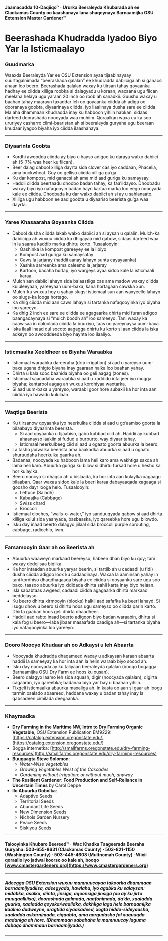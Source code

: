 #### Jaamacadda 10-Daqiiqo™ · Ururka Beeraleyda Khubarada ah ee Clackamas County oo kaashanaya lana shaqeynaya Barnaamijka OSU Extension Master Gardener™

# Beerashada Khudradda Iyadoo Biyo Yar la Isticmaalayo

### Guudmarka

Waaxda Beeraleyda Yar ee OSU Extension ayaa tijaabinaysay suurtagalnimada “beerashada qalalan” ee khudradda dabiiciga ah si ganacsi ahaan loo beero. Beerashada qalalan waxay ku tiirsan tahay qoyaanka hadhay ee ciidda xilliga roobka si dalagyadu u koraan, waxaana ugu fiican meelaha helaya ugu yaraan 20 inch oo roob ah sanadkii. Guushu waxay u baahan tahay maarayn taxaddar leh oo qoyaanka ciidda ah adiga oo dooranaya goobta, diyaarinaya ciidda, iyo ilaalinaya dusha sare ee ciidda. Ma aha dhammaan khudradda inay ku habboon yihiin habkan, sidaas darteed doorashada noocyada waa muhiim. Qoraalkan waxa uu ka soo ururiyey casharro cilmi-baaristan ah si beeraleyda guryaha ugu beeraan khudaar iyagoo biyaha iyo ciidda ilaashanaya.

---

### Diyaarinta Goobta

- Kordhi awoodda ciidda ay biyo u hayso adigoo ku daraya walxo dabiici ah (5–7% waa heer ku fiican).
- Beer dalag dabool xilliga dayrta sida clover cas iyo caddaan, Phacelia, ama buckwheat. Goy oo gelliso ciidda xilliga gu’ga.
- Ku dar kompost, mid ganacsi ah ama mid aad guriga ku samaysay.
- Haddii ciidda beertaadu dhoobo badan tahay, ka faa’iidayso. Dhoobadu waxay biyo iyo nafaqooyin badan hayn kartaa marka loo eego noocyada kale ee ciidda. Dhoobada ku dar walxo dabiici ah si ay u sahlanaato.
- Xilliga ugu habboon ee aad goobta u diyaariso beerista gu’ga waa dayrta.

---

### Yaree Khasaaraha Qoyaanka Ciidda

- Dabool dusha ciidda lakab walxo dabiici ah si aysan u qalalin. Mulch-ka dabiiciga ah wuxuu ciidda ka dhigayaa mid qabow, sidaas darteed waa in la saaraa kaddib marka dhirtu korto. Tusaalooyin:
  - Qashinka la kompost gareeyey ee la iibiyo
  - Kompost aad guriga ku samaysatay
  - Caws la jarjaray (haddii aanay lahayn sunta cayayaanka)
  - Xashka sarreenka ama caleemo la jarjaray
  - Kartoon, bacaha burlap, iyo wargeys ayaa sidoo kale la isticmaali karaa.
- Mulch aan dabiici ahayn sida balaastiiga cas ama madow waxay ciidda kululeeyaan, yareeyaan uum-baxa, kana hortagaan cawska xun.
- Mulch-ku wuxuu hoy u yahay slugs; isticmaal sun aan waxyeello lahayn oo slugs-ka looga hortago.
- Ka dhig ciidda mid aan caws lahayn si tartanka nafaqooyinka iyo biyaha loo yareeyo.
- Ka dhig 2 inch ee sare ee ciidda ee agagaarka dhirta mid furan adigoo baangadaynaya si “mulch boodh ah” loo sameeyo. Tani waxay ka caawisaa in daloolada ciidda la buuxiyo, taas oo yareynaysa uum-baxa.
- Iska ilaali inaad dul socoto aagagga dhirtu ku korto si aan ciidda la iska adkeyn oo awooddeeda biyo haynta loo ilaaliyo.

---

### Isticmaalka Xeeldheer ee Biyaha Waraabka

- Isticmaal waraabka dareeraha (drip irrigation) si aad u yareyso uum-baxa ugana dhigto biyaha inay gaaraan halka loo baahan yahay.
- Dhirta u kala sooc baahida biyaha oo geli aagag (zones).
- Isticmaal saacadaha waraabka si aad u xaddido inta jeer iyo mugga biyaha; kantarool aagag ah wuxuu kordhiyaa waxtarka.
- Si aad uum-baxa u yareyso, waraabi goor hore subaxii ka hor inta aan ciidda iyo hawadu kululaan.

---

### Waqtiga Beerista

- Ku tiirsanow qoyaanka iyo heerkulka ciidda si aad u go’aamiso goorta la bilaabayo diyaarinta beerista.
  - Si aad qoyaanka u tijaabiso, qabo kubbad ciid ah. Haddii ay kubbad ahaanayso laakiin si fudud u burburto, way diyaar tahay.
  - Isticmaal heerkulbeeg ciid si aad u ogaato goorta abuurka la beero.
- La tasho jadwalka beerista ama baakadka abuurka si aad u ogaato shuruudaha heerkulka gaarka ah.
- Badanaa, noocyada ku habboon lama heli karo ama wakhtiga saxda ah lama heli karo. Abuurka guriga ku bilow si dhirtu fursad hore u hesho ka hor kulaylka.
- Beero noocyo si dhaqso ah u bislaada, ka hor inta aan kulaylka xagaagu bilaaban. Qaar waxaa sidoo kale la beeri karaa dabayaaqada xagaaga si goosho dayr looga helo. Tusaalooyin:
  - Lettuce (Saladh)
  - Kabaajka (Cabbage)
  - Swiss chard
  - Broccoli
- Isticmaal cloches, “walls-o-water,” iyo sanduuqyada qabow si aad dhirta xilliga kulul sida yaanyada, basbaaska, iyo qareebka hore ugu bilowdo.
- Isku day inaad beerto dalagyo jiilaal sida broccoli purple sprouting, cabbage, radicchio, iwm.

---

### Farsamooyin Gaar ah oo Beerista ah

- Abuurka waaweyn markaad beereyso, habeen dhan biyo ku qoy; tani waxay dedejisaa biqilka.
- Ka hor intaadan abuurka yaryar beerin, si tartiib ah u cadaadi (u fidi) dusha ciidda adigoo loox ku cadaadinaya. Waxaa la aaminsan yahay in tani kordhiso dhaqdhaqaaqa biyaha ee ciidda si qoyaanku sare ugu soo baxo, taasoo abuurka iyo xididada dhirta sahli karta inay biyo helaan.
- Isla sababtaas awgeed, cadaadi ciidda agagaarka dhirta markaad beddelayso.
- Ku beero dhirta xirmooyin (blocks) halkii aad safafka ka beeri lahayd. Si isugu dhow u beero si dhirtu hoos ugu sameyso oo ciidda qarin karto. Dhirta gaaban hoos geli dhirta dhaadheer.
- Haddii aad rabto inaad beerto adigoon biyo badan waraabin, dhirta si kala fog u beero—laba jibaar masaafada caadiga ah—si tartanka biyaha iyo nafaqooyinka loo yareeyo.

---

### Dooro Noocyo Khudaar ah oo Adkaysi u leh Abaarta

- Noocyada khudradda dhaqameed waxay u adkaysan karaan abaarta haddii la sameeyay ka hor inta aan la helin waraab biyo socod ah.
- Isku day noocyada ay ku taliyaan beeraleyda qalalan (booqo bogagga Barnaamijka OSU Dry Farm ee hoos ku xusan).
- Beero dalagyo laamo leh sida squash, digir (noocyada qalalan), digirta cagaaran, iyo qareebka; badanaa biyo yar bay u baahan yihiin.
- Tixgeli isticmaalka abuurka maxaliga ah. In kasta oo aan si gaar ah loogu tarmin xaalado abaareed, haddana waxay u badan tahay inay la qabsadeen cimilada deegaanka.

---

### Khayraadka

- **Dry Farming in the Maritime NW, Intro to Dry Farming Organic Vegetable**, OSU Extension Publication EM9229: [https://catalog.extension.oregonstate.edu/](https://catalog.extension.oregonstate.edu/)
- Bogga internetka: [http://smallfarms.oregonstate.edu/dry-farming-resources](http://smallfarms.oregonstate.edu/dry-farming-resources)
- **Buugaagta Steve Solomon**:
  - *Water-Wise Vegetables*
  - *Growing Vegetables West of the Cascades*
  - *Gardening without Irrigation: or without much, anyway*
- **The Resilient Gardener: Food Production and Self-Reliance in Uncertain Times** by Carol Deppe
- **Ilo Abuurka Gobolka**:
  - Adaptive Seeds
  - Territorial Seeds
  - Abundant Life Seeds
  - New Dimension Seeds
  - Nichols Garden Nursery
  - Peace Seeds
  - Siskiyou Seeds

---

#### Talooyinka Khubaro Beereed™ · Wac Khadka Taageerada Beeraha Guryaha: 503-655-8631 (Clackamas County) · 503-821-1150 (Washington County) · 503-445-4608 (Multnomah County) · Wixii qoraallo iyo jadwal koorso oo kale ah, booqo [www.cmastergardeners.org](https://www.cmastergardeners.org)

---

##### Adeegga OSU Extension wuxuu mamnuucayaa takoorka dhammaan barnaamijyadiisa, adeegyada, hawlaha, iyo agabka ku salaysan: midabka, asalka, diinta, jinsiga, aqoonsiga jinsiga (oo ay ku jirto muuqaalkiisa), doorashada galmada, naafonimada, da’da, xaaladda guurka, xaaladda qoyska/waalidka, dakhliga laga helo barnaamijka kaalmo dadweyne, aragtida siyaasadeed, xogta hiddo-sideyaasha, xaaladda askarnimada, ciqaabta, ama aargudasho fal xuquuqda madaniga ah hore. (Dhammaan sababaha la mamnuucay laguma dabaqo dhammaan barnaamijyada.)
---